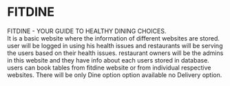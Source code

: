 # FITDINE
FITDINE - YOUR GUIDE TO HEALTHY DINING CHOICES.  
It is a basic website where the information of different websites are stored. user will be logged in using his health issues and restaurants will be serving the users based on their health issues.
restaurant owners will be the admins in this website and they have info about each users stored in database.
users can book tables from fitdine website or from individual respective websites.
There will be only Dine option option available no Delivery option.
